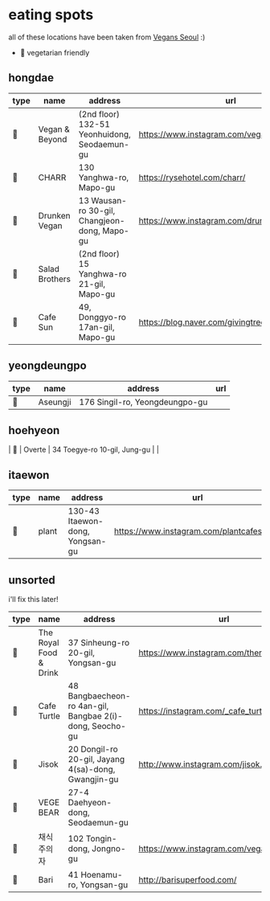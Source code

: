 # eating spots

all of these locations have been taken from [Vegans Seoul](https://goo.gl/maps/118ZgYGZ9esc9FB29) :)

- 🌱 vegetarian friendly


## hongdae

| type | name | address | url |
|-|-|-|-|
| 🌱 | Vegan & Beyond |  (2nd floor) 132-51 Yeonhuidong, Seodaemun-gu | https://www.instagram.com/veganandbeyondkr/ |
| 🌱 | CHARR | 130 Yanghwa-ro, Mapo-gu | https://rysehotel.com/charr/ |
| 🌱 | Drunken Vegan | 13 Wausan-ro 30-gil, Changjeon-dong, Mapo-gu | https://www.instagram.com/drunkenvegan101 |
| 🌱 | Salad Brothers | (2nd floor) 15 Yanghwa-ro 21-gil, Mapo-gu |  |
| 🌱 | Cafe Sun | 49, Donggyo-ro 17an-gil, Mapo-gu | https://blog.naver.com/givingtreems |



## yeongdeungpo

| type | name | address | url |
|-|-|-|-|
| 🌱 | Aseungji | 176 Singil-ro, Yeongdeungpo-gu | | 


## hoehyeon

| 🌱 | Overte | 34 Toegye-ro 10-gil, Jung-gu | |



## itaewon

| type | name | address | url |
|-|-|-|-|
| 🌱 | plant | 130-43 Itaewon-dong, Yongsan-gu | https://www.instagram.com/plantcafeseoul/ |



## unsorted

i'll fix this later!

| type | name | address | url |
|-|-|-|-|
| 🌱 | The Royal Food & Drink | 37 Sinheung-ro 20-gil, Yongsan-gu | https://www.instagram.com/theroyalfad/ |
| 🌱 | Cafe Turtle | 48 Bangbaecheon-ro 4an-gil, Bangbae 2(i)-dong, Seocho-gu | https://instagram.com/_cafe_turtle_ |
| 🌱 | Jisok | 20 Dongil-ro 20-gil, Jayang 4(sa)-dong, Gwangjin-gu | http://www.instagram.com/jisok.seoul |
| 🌱 | VEGE BEAR | 27-4 Daehyeon-dong, Seodaemun-gu | | 
| 🌱 | 채식주의자 | 102 Tongin-dong, Jongno-gu | https://www.instagram.com/vegan_seochon/ |
| 🌱 | Bari | 41 Hoenamu-ro, Yongsan-gu | http://barisuperfood.com/ |

